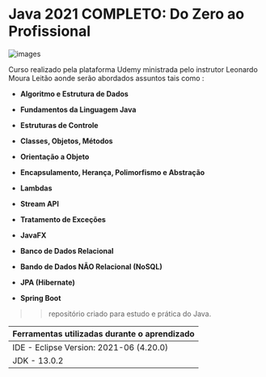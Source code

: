 
# Java 2021 COMPLETO: Do Zero ao Profissional

![images](https://user-images.githubusercontent.com/67063112/136677538-70e5f546-6719-4951-a6c8-d77a14c5a6d8.jpg)


Curso realizado pela plataforma Udemy ministrada pelo instrutor Leonardo Moura Leitão aonde serão abordados assuntos tais como :

- **Algoritmo e Estrutura de Dados**

- **Fundamentos da Linguagem Java**

- **Estruturas de Controle**

- **Classes, Objetos, Métodos**

- **Orientação a Objeto**

- **Encapsulamento, Herança, Polimorfismo e Abstração**

- **Lambdas**

- **Stream API**

- **Tratamento de Exceções**

- **JavaFX**

- **Banco de Dados Relacional**

- **Bando de Dados NÃO Relacional (NoSQL)**

- **JPA (Hibernate)**

- **Spring Boot**

>> repositório criado para estudo e prática do Java.

|Ferramentas utilizadas durante o aprendizado|
|--------------------------------------------|
|IDE - Eclipse Version: 2021-06 (4.20.0)     |
|JDK - 13.0.2                                |
